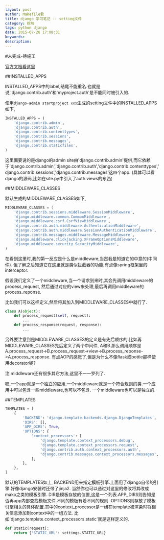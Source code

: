 ```yaml
---
layout: post
author: Makefile君
title: django 学习笔记 -- setting文件
category: 挖坑
tags: python django
date: 2015-07-28 17:08:31
keywords:
description:
---
```


#未完成-待施工

[官方文档看这里](https://docs.djangoproject.com/en/1.8/ref/settings/)

##INSTALLED_APPS

INSTALLED_APPS中的label,结尾不能重名.也就是说,'django.contrib.auth'和'myproject.auth'是不能同时被引入的.

使用`django-admin startproject xxx`生成的setting文件中的INSTALLED_APPS如下,

```python
INSTALLED_APPS = (
    'django.contrib.admin',
    'django.contrib.auth',
    'django.contrib.contenttypes',
    'django.contrib.sessions',
    'django.contrib.messages',
    'django.contrib.staticfiles',
)
```

这里面要说的是django的admin site由'django.contrib.admin'提供,而它依赖于'django.contrib.admin','django.contrib.auth','django.contrib.contenttypes','django.contrib.sessions','django.contrib.messages'这四个app.
(具体可以看django的源码,比如在site.py中引入了auth.views的东西)

##MIDDLEWARE_CLASSES

默认生成的MIDDLEWARE_CLASSES如下,

```python
MIDDLEWARE_CLASSES = (
    'django.contrib.sessions.middleware.SessionMiddleware',
    'django.middleware.common.CommonMiddleware',
    'django.middleware.csrf.CsrfViewMiddleware',
    'django.contrib.auth.middleware.AuthenticationMiddleware',
    'django.contrib.auth.middleware.SessionAuthenticationMiddleware',
    'django.contrib.messages.middleware.MessageMiddleware',
    'django.middleware.clickjacking.XFrameOptionsMiddleware',
    'django.middleware.security.SecurityMiddleware',
)
```

在看到这里时,我的第一反应是什么是middleware,当然我是知道它的中意的(中间件).
但了解之后知道它在这里就是类似拦截器的功能,有点像spring框架里的interceptor.

假设我们定义了一个middleware,当一个请求到来时,其会先调用middleware的process_request,
然后通过对应的view来处理,最后再调用middleware的process_reponse.

比如我们可以这样定义,然后将其加入到MIDDLEWARE_CLASSES中就行了.

```python
class A(object):
    def process_request(self, request):
        ...
    def process_response(request, response):
        ...
```

另外要注意到是MIDDLEWARE_CLASSES的定义是有先后顺序的.比如再MIDDLEWARE_CLASSES先后定义了两个中间件,
A和B.那么调用顺序是A.process_request->B.process_request->view->B.process_reponse->A.process_response.
有点AOP的感觉了,但是为什么不像flask或bottle那样使用decorator呢?

注:middleware还有很多其它方法,这里不一一罗列了.

嗯,一个app就是一个独立的应用,一个middleware就是一个符合规则的类.一个应用中可以包含一些middleware,也可以不包含.
一个middleware也可以是独立的.


##TEMPLATES

```python
TEMPLATES = [
    {
        'BACKEND': 'django.template.backends.django.DjangoTemplates',
        'DIRS': [],
        'APP_DIRS': True,
        'OPTIONS': {
            'context_processors': [
                'django.template.context_processors.debug',
                'django.template.context_processors.request',
                'django.contrib.auth.context_processors.auth',
                'django.contrib.messages.context_processors.messages',
            ],
        },
    },
]
```

默认的TEMPLATES如上, BACKEND用来指定模板引擎.上面用了django自带的引擎.好像django安装时还带了jinja2.
当然你也可以通过对这里的修改将其改成mako之类的模板引擎.
DIR是模板存放的位置,这是一个列表.APP_DIRS则告知是否再app内部查找模板文件.不同的模板有着不同的规则.
OPTIONS则存放了模板引擎相关的具体配置.其中的context_processor是一组在template被渲染时将相关信息添加到context中的一组方法.
比如'django.template.context_processors.static'就是这样定义的.

```python
def static(request):
    return {'STATIC_URL': settings.STATIC_URL}
```
